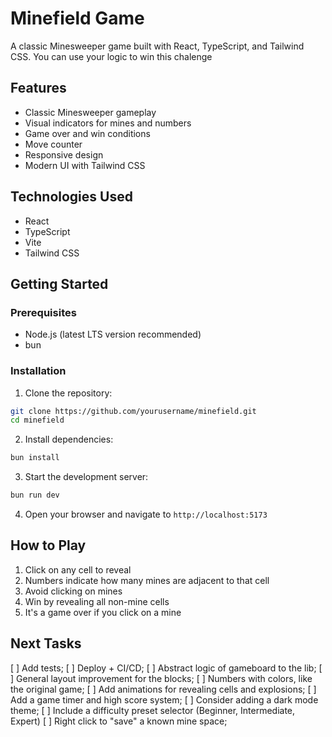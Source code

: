 # Minefield Game

A classic Minesweeper game built with React, TypeScript, and Tailwind CSS. You can use your logic to win this chalenge

## Features

- Classic Minesweeper gameplay
- Visual indicators for mines and numbers
- Game over and win conditions
- Move counter
- Responsive design
- Modern UI with Tailwind CSS

## Technologies Used

- React
- TypeScript
- Vite
- Tailwind CSS

## Getting Started

### Prerequisites

- Node.js (latest LTS version recommended)
- bun

### Installation

1. Clone the repository:
```bash
git clone https://github.com/yourusername/minefield.git
cd minefield
```

2. Install dependencies:
```bash
bun install
```

3. Start the development server:
```bash
bun run dev
```

4. Open your browser and navigate to `http://localhost:5173`


## How to Play

1. Click on any cell to reveal
2. Numbers indicate how many mines are adjacent to that cell
3. Avoid clicking on mines
4. Win by revealing all non-mine cells
5. It's a game over if you click on a mine 


## Next Tasks

[ ] Add tests;
[ ] Deploy + CI/CD;
[ ] Abstract logic of gameboard to the lib;
[ ] General layout improvement for the blocks;
[ ] Numbers with colors, like the original game;
[ ] Add animations for revealing cells and explosions;
[ ] Add a game timer and high score system;
[ ] Consider adding a dark mode theme;
[ ] Include a difficulty preset selector (Beginner, Intermediate, Expert)
[ ] Right click to "save" a known mine space;